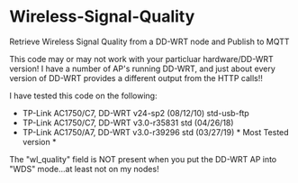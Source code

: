 # Wireless-Signal-Quality
Retrieve Wireless Signal Quality from a DD-WRT node and Publish to MQTT

This code may or may not work with your particluar hardware/DD-WRT version! I have a number of AP's running DD-WRT, and just about every version of DD-WRT provides a different output from the HTTP calls!!<br>

I have tested this code on the following:<br>

* TP-Link AC1750/C7, DD-WRT v24-sp2 (08/12/10) std-usb-ftp
* TP-Link AC1750/C7, DD-WRT v3.0-r35831 std (04/26/18)
* TP-Link AC1750/A7, DD-WRT v3.0-r39296 std (03/27/19) * Most Tested version *

The "wl_quality" field is NOT present when you put the DD-WRT AP into "WDS" mode...at least not on my nodes!<br>

